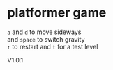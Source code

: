 # platformer game
`a` and `d` to move sideways\
and `space` to switch gravity\
`r` to restart and `t` for a test level

V1.0.1

